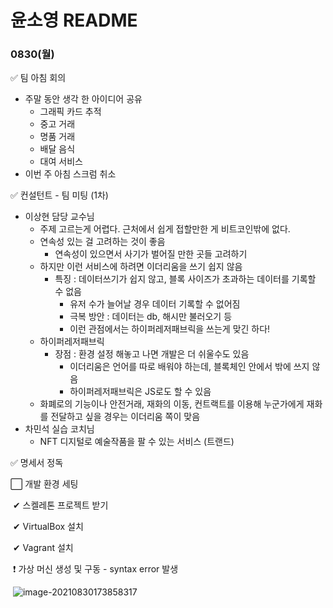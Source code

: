 # 윤소영 README

### 0830(월)

:white_check_mark: 팀 아침 회의

- 주말 동안 생각 한 아이디어 공유
  - 그래픽 카드 추적
  - 중고 거래
  - 명품 거래
  - 배달 음식
  - 대여 서비스
- 이번 주 아침 스크럼 취소

:white_check_mark: 컨설턴트 - 팀 미팅 (1차)

- 이상현 담당 교수님
  - 주제 고르는게 어렵다. 근처에서 쉽게 접할만한 게 비트코인밖에 없다.
  - 연속성 있는 걸 고려하는 것이 좋음
    - 연속성이 있으면서 사기가 벌어질 만한 곳들 고려하기
  - 하지만 이런 서비스에 하려면 이더리움을 쓰기 쉽지 않음
    - 특징 : 데이터쓰기가 쉽지 않고, 블록 사이즈가 초과하는 데이터를 기록할 수 없음 
      - 유저 수가 늘어날 경우 데이터 기록할 수 없어짐
      - 극복 방안 : 데이터는 db, 해시만 불러오기 등
      - 이런 관점에서는 하이퍼레저패브릭을 쓰는게 맞긴 하다!
  - 하이퍼레저패브릭
    - 장점 : 환경 설정 해놓고 나면 개발은 더 쉬울수도 있음
      - 이더리움은 언어를 따로 배워야 하는데, 블록체인 안에서 밖에 쓰지 않음
      - 하이퍼레저패브릭은 JS로도 할 수 있음
  - 화폐로의 기능이나 안전거래, 재화의 이동, 컨트랙트를 이용해 누군가에게 재화를 전달하고 싶을 경우는 이더리움 쪽이 맞음
- 차민석 실습 코치님
  - NFT 디지털로 예술작품을 팔 수 있는 서비스 (트랜드)

:white_check_mark: 명세서 정독

:white_large_square: 개발 환경 세팅

​	✔ 스켈레톤 프로젝트 받기

​	✔ VirtualBox 설치

​	✔ Vagrant 설치

​	❗ 가상 머신 생성 및 구동 - syntax error 발생

​		![image-20210830173858317](C:\Users\multicampus\AppData\Roaming\Typora\typora-user-images\image-20210830173858317.png)